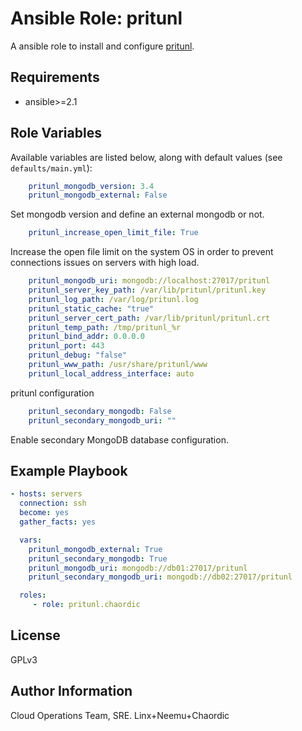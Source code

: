 Ansible Role: pritunl
=========

A ansible role to install and configure [pritunl](https://pritunl.com/).

Requirements
------------

* ansible>=2.1

Role Variables
--------------

Available variables are listed below, along with default values (see `defaults/main.yml`):

```yaml
    pritunl_mongodb_version: 3.4
    pritunl_mongodb_external: False
```

Set mongodb version and define an external mongodb or not.

```yaml
    pritunl_increase_open_limit_file: True
```

Increase the open file limit on the system OS in order to prevent connections issues on servers with high load.

```yaml
    pritunl_mongodb_uri: mongodb://localhost:27017/pritunl
    pritunl_server_key_path: /var/lib/pritunl/pritunl.key
    pritunl_log_path: /var/log/pritunl.log
    pritunl_static_cache: "true"
    pritunl_server_cert_path: /var/lib/pritunl/pritunl.crt
    pritunl_temp_path: /tmp/pritunl_%r
    pritunl_bind_addr: 0.0.0.0
    pritunl_port: 443
    pritunl_debug: "false"
    pritunl_www_path: /usr/share/pritunl/www
    pritunl_local_address_interface: auto
```

pritunl configuration

```yaml
    pritunl_secondary_mongodb: False
    pritunl_secondary_mongodb_uri: ""
```

Enable secondary MongoDB database configuration.

Example Playbook
----------------
```yaml
- hosts: servers
  connection: ssh
  become: yes
  gather_facts: yes

  vars:
    pritunl_mongodb_external: True
    pritunl_secondary_mongodb: True
    pritunl_mongodb_uri: mongodb://db01:27017/pritunl
    pritunl_secondary_mongodb_uri: mongodb://db02:27017/pritunl

  roles:
     - role: pritunl.chaordic
```

License
-------

GPLv3

Author Information
------------------

Cloud Operations Team, SRE. Linx+Neemu+Chaordic
